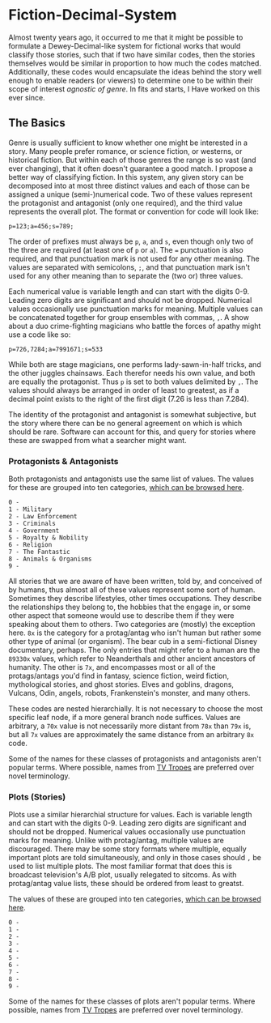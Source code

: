 # Fiction-Decimal-System

Almost twenty years ago, it occurred to me that it might be possible to formulate a Dewey-Decimal-like system for fictional works that would classify those stories, such that if two have similar codes, then the stories themselves would be similar in proportion to how much the codes matched. Additionally, these codes would encapsulate the ideas behind the story well enough to enable readers (or viewers) to determine one to be within their scope of interest *agnostic of genre*. In fits and starts, I Have worked on this ever since.

## The Basics

Genre is usually sufficient to know whether one might be interested in a story. Many people prefer romance, or science fiction, or westerns, or historical fiction. But within each of those genres the range is so vast (and ever changing), that it often doesn't guarantee a good match. I propose a better way of classifying fiction. In this system, any given story can be decomposed into at most three distinct values and each of those can be assigned a unique (semi-)numerical code. Two of these values represent the protagonist and antagonist (only one required), and the third value represents the overall plot. The format or convention for code will look like:

    p=123;a=456;s=789;

The order of prefixes must always be `p`, `a`, and `s`, even though only two of the three are required (at least one of `p` or `a`). The `=` punctuation is also required, and that punctuation mark is not used for any other meaning. The values are separated with semicolons, `;`, and that punctuation mark isn't used for any other meaning than to separate the (two or) three values.

Each numerical value is variable length and can start with the digits 0-9. Leading zero digits are significant and should not be dropped. Numerical values occasionally use punctuation marks for meaning. Multiple values can be concatenated together for group ensembles with commas, `,`. A show about a duo crime-fighting magicians who battle the forces of apathy might use a code like so:

    p=726,7284;a=7991671;s=533

While both are stage magicians, one performs lady-sawn-in-half tricks, and the other juggles chainsaws. Each therefor needs his own value, and both are equally the protagonist. Thus `p` is set to both values delimited by `,`. The values should always be arranged in order of least to greatest, as if a decimal point exists to the right of the first digit (7.26 is less than 7.284).

The identity of the protagonist and antagonist is somewhat subjective, but the story where there can be no general agreement on which is which should be rare. Software can account for this, and query for stories where these are swapped from what a searcher might want.

### Protagonists & Antagonists

Both protagonists and antagonists use the same list of values. The values for these are grouped into ten categories, [which can be browsed here](/codes/protag_antag/root.md).

    0 - 
    1 - Military
    2 - Law Enforcement
    3 - Criminals
    4 - Government
    5 - Royalty & Nobility
    6 - Religion
    7 - The Fantastic
    8 - Animals & Organisms
    9 - 

All stories that we are aware of have been written, told by, and conceived of by humans, thus almost all of these values represent some sort of human. Sometimes they describe lifestyles, other times occupations. They describe the relationships they belong to, the hobbies that the engage in, or some other aspect that someone would use to describe them if they were speaking about them to others. Two categories are (mostly) the exception here. `8x` is the category for a protag/antag who isn't human but rather some other type of animal (or organism). The bear cub in a semi-fictional Disney documentary, perhaps. The only entries that might refer to a human are the `89330x` values, which refer to Neanderthals and other ancient ancestors of humanity. The other is `7x`, and encompasses most or all of the protags/antags you'd find in fantasy, science fiction, weird fiction, mythological stories, and ghost stories. Elves and goblins, dragons, Vulcans, Odin, angels, robots, Frankenstein's monster, and many others.

These codes are nested hierarchially. It is not necessary to choose the most specific leaf node, if a more general branch node suffices. Values are arbitrary, a `70x` value is not necessarily more distant from `78x` than `79x` is, but all `7x` values are approximately the same distance from an arbitrary `8x` code.

Some of the names for these classes of protagonists and antagonists aren't popular terms. Where possible, names from [TV Tropes](tvtropes.com) are preferred over novel terminology.

### Plots (Stories)

Plots use a similar hierarchial structure for values. Each is variable length and can start with the digits 0-9. Leading zero digits are significant and should not be dropped. Numerical values occasionally use punctuation marks for meaning. Unlike with protag/antag, multiple values are discouraged. There may be some story formats where multiple, equally important plots are told simultaneously, and only in those cases should `,` be used to list multiple plots. The most familiar format that does this is broadcast television's A/B plot, usually relegated to sitcoms. As with protag/antag value lists, these should be ordered from least to greatst.

The values of these are grouped into ten categories, [which can be browsed here](/codes/story/root.md).

    0 - 
    1 - 
    2 - 
    3 - 
    4 - 
    5 - 
    6 - 
    7 - 
    8 - 
    9 - 

Some of the names for these classes of plots aren't popular terms. Where possible, names from [TV Tropes](tvtropes.com) are preferred over novel terminology.

   
